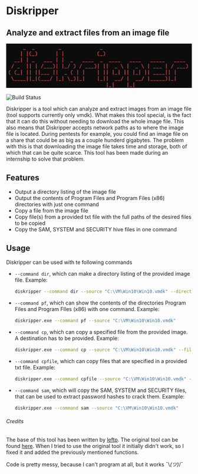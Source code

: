 # Diskripper
## Analyze and extract files from an image file

![N|Solid](https://github.com/Skixie/Diskripper/blob/main/diskripper.png)

![Build Status](https://travis-ci.org/joemccann/dillinger.svg?branch=master)

Diskripper is a tool which can analyze and extract images from an image file (tool supports currently only vmdk). What makes this tool special, is the fact that it can do this without needing to download the whole image file. This also means that Diskripper accepts network paths as to where the image file is located. During pentests for example, you could find an image file on a share that could be as big as a couple hunderd gigabytes. The problem with this is that downloading the image file takes time and storage, both of which that can be quite scarce. This tool has been made during an internship to solve that problem.

## Features

- Output a directory listing of the image file
- Output the contents of Program Files and Program Files (x86) directories with just one command
- Copy a file from the image file
- Copy file(s) from a provided txt file with the full paths of the desired files to be copied
- Copy the SAM, SYSTEM and SECURITY hive files in one command

## Usage
Diskripper can be used with te following commands

- ``--command dir``, which can make a directory listing of the provided image file.
Example:
    ```sh
    diskripper --command dir --source "C:\VM\Win10\Win10.vmdk" --directory
    ```
- ``--command pf``, which can show the contents of the directories Program Files and Program FIles (x86) with one command.
Example:
    ```sh
    diskripper.exe --command pf --source "C:\VM\Win10\Win10.vmdk"
    ```
- ``--command cp``, which can copy a specified file from the provided image. A destination has to be provided.
Example:
    ```sh
    diskripper.exe --command cp --source "C:\VM\Win10\Win10.vmdk" --file2copy \Windows\System32\calc.exe --destination "C:\Users\Publicalc.exe"
    ```
- ``--command cpfile``, which can copy files that are specified in a provided txt file.
Example:
    ```sh
    diskripper.exe --command cpfile --source "C:\VM\Win10\Win10.vmdk" --file "C:\Users\Public\\filelist.txt" --destinationdir "C:\Users\Public\Output"
    ```
- ``--command sam``, which will copy the SAM, SYSTEM and SECURITY files, that can be used to extract password hashes to crack them.
Example:
    ```sh
    diskripper.exe --command sam --source "C:\VM\Win10\Win10.vmdk"
    ```
###### Credits
The base of this tool has been written by [leftp](https://github.com/leftp). The original tool can be found [here](https://github.com/leftp/VmdkReader). When I tried to use the original tool it initially didn't work, so I fixed it and added the previously mentioned functions.

Code is pretty messy, because I can't program at all, but it works ¯\\_(ツ)_/¯

